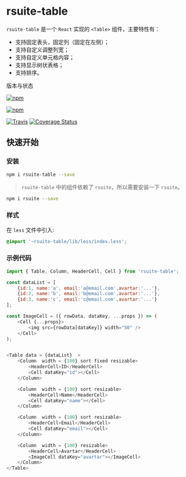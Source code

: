 # rsuite-table

`rsuite-table` 是一个 `React` 实现的 `<Table>` 组件，主要特性有：

- 支持固定表头，固定列（固定在左侧）；
- 支持自定义调整列宽；
- 支持自定义单元格内容；
- 支持显示树状表格；
- 支持排序。

版本与状态

[![npm][npm-badge]][npm]

[![npm][npm-beta-badge]][npm-beta]

[![Travis][build-badge]][build] [![Coverage Status][coverage-badge]][coverage]

## 快速开始

### 安装

```sh
npm i rsuite-table --save
```

> `rsuite-table` 中的组件依赖了 `rsuite`，所以需要安装一下 `rsuite`。

```sh
npm i rsuite --save
```

### 样式

在 `less` 文件中引入:

```css
@import '~rsuite-table/lib/less/index.less';
```


### 示例代码

```js
import { Table, Column, HeaderCell, Cell } from 'rsuite-table';

const dataList = [
    {id:1, name:'a', email:'a@email.com',avartar:'...'},
    {id:2, name:'b', email:'b@email.com',avartar:'...'},
    {id:3, name:'c', email:'c@email.com',avartar:'...'}
];

const ImageCell = ({ rowData, dataKey, ...props }) => (
    <Cell {...props}>
        <img src={rowData[dataKey]} width="50" />
    </Cell>
);


<Table data = {dataList}  >
    <Column  width = {100} sort fixed resizable>
        <HeaderCell>ID</HeaderCell>
        <Cell dataKey="id"></Cell>
    </Column>

    <Column  width = {100} sort resizable>
        <HeaderCell>Name</HeaderCell>
        <Cell dataKey="name"></Cell>
    </Column>

    <Column  width = {100} sort resizable>
        <HeaderCell>Email</HeaderCell>
        <Cell dataKey="email"></Cell>
    </Column>

    <Column  width = {100} resizable>
        <HeaderCell>Avartar</HeaderCell>
        <ImageCell dataKey="avartar"></ImageCell>
    </Column>
</Table>
```



[npm-badge]: https://img.shields.io/npm/v/rsuite-table.svg?style=flat-square
[npm]: https://www.npmjs.com/package/rsuite-table


[npm-beta-badge]: https://img.shields.io/npm/v/rsuite-table/beta.svg?style=flat-square
[npm-beta]: https://www.npmjs.com/package/rsuite-table

[build-badge]: https://img.shields.io/travis/rsuite/rsuite-table.svg?style=flat-square
[build]: https://travis-ci.org/rsuite/rsuite-table

[coverage-badge]: https://img.shields.io/coveralls/rsuite/rsuite-table.svg?style=flat-square
[coverage]: https://coveralls.io/github/rsuite/rsuite-table
